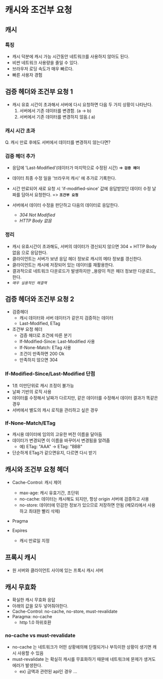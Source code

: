 # 캐시와 조건부 요청



## 캐시

### 특징

- 캐시 덕분에 캐시 가능 시간동안 네트워크를 사용하지 않아도 된다.
- 비싼 네트워크 사용량을 줄일 수 있다.
- 브라우저 로딩 속도가 매우 빠르다.
- 빠른 사용자 경험



## 검증 헤더와 조건부 요청 1

- 캐시 유효 시간이 초과해서 서버에 다시 요청하면 다음 두 가지 상황이 나타난다.
  1. 서버에서 기존 데이터를 변경함. (a -> b)
  2. 서버에서 기존 데이터를 변경하지 않음.( a)

### 캐시 시간 초과

Q. 캐시 만료 후에도 서버에서 데이터를 변경하지 않는다면?

### 검증 헤더 추가

- 응답에 'Last-Modified'(데이터가 마지막으로 수정된 시간) => **`검증 헤더`**
- 데이터 최종 수정 일을 '브라우저 캐시' 에 추가로 기록한다.
- 시간 만료되어 새로 요청 시 'if-modified-since' 값에 응답받았던 데이터 수정 날짜를 담아서 요청한다. => **`조건부 요청`**

- 서버에서 데이터 수정을 판단하고 다음의 데이터로 응답한다.
  - _304 Not Modified_
  - _HTTP Body 없음_



### 정리

- 캐시 유효시간이 초과해도, 서버의 데이터가 갱신되지 않으면 304 + HTTP Body 없음 으로 응답한다.
- 클라이언트는 서버가 보낸 응답 헤더 정보로 캐시의 메타 정보를 갱신한다.
- 클라이언트는 캐시에 저장되어 있는 데이터를 재활용한다.
- 결과적으로 네트워크 다운로드가 발생하지만 _용량이 적은 헤더 정보만 다운로드_한다.
- _`매우 실용적인 해결책`_



## 검증 헤더와 조건부 요청 2

- 검증헤더
  - 캐시 데이터와 서버 데이터가 같은지 검증하는 데이터
  - Last-Modified, ETag
- 조건부 요청 헤더
  - 검증 헤더로 조건에 따른 분기
  - If-Modified-Since: Last-Modified 사용
  - If-None-Match: ETag 사용
  - 조건이 만족하면 200 Ok
  - 만족하지 않으면 304

### If-Modified-Since/Last-Modified 단점

- 1초 미만단위로 캐시 조정이 불가능
- 날짜 기반의 로직 사용
- 데이터를 수정해서 날짜가 다르지만, 같은 데이터를 수정해서 데이터 결과가 똑같은 경우
- 서버에서 별도의 캐시 로직을 관리하고 싶은 경우



### If-None-Match/ETag 

- 캐시용 데이터에 임의의 고유한 버전 이름을 달아둠
- 데이터가 변경되면 이 이름을 바꾸어서 변경됨을 알려줌
  - 예) ETag: "AAA" ->  ETag: "BBB"
- 단순하게 ETag가 같으면유지, 다르면 다시 받기





## 캐시와 조건부 요청 헤더

- Cache-Control: 캐시 제어
  - max-age: 캐시 유효기간, 초단위
  - no-cache: 데이터는 캐시해도 되지만, 항상 origin 서버에 검증하고 사용
  - no-store: 데이터에 민감한 정보가 있으므로 저장하면 안됨 (메모리에서 사용하고 최대한 빨리 삭제)

- Pragma
- Expires
  - 캐시 만료일 지정



## 프록시 캐시

- 원 서버와 클라이언트 사이에 있는 프록시 캐시 서버



## 캐시 무효화

- 확실한 캐시 무효화 응답
- 아래의 값을 모두 넣어줘야한다.
- Cache-Control: no-cache, no-store, must-revalidate
- Paragma: no-cache
  - http 1.0 하위호환



### no-cache vs must-revalidate

- no-cache 는 네트워크가 어떤 상황에의해 단절되거나 부득이한 상황이 생기면 캐시 사용할 수 있음
- must-revalidate 는 확실히 캐시를 무효화하기 때문에 네트워크에 문제가 생겨도 에러가 발생한다.
  - ex) 금액과 관련된 api인 경우 ...